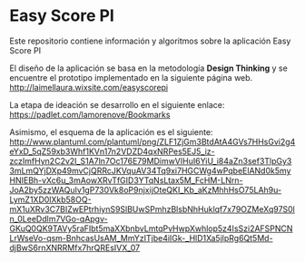# Easy Score PI
Este repositorio contiene información y algoritmos sobre la aplicación Easy Score PI

El diseño de la aplicación se basa en la metodología **Design Thinking** y se encuentre el prototipo implementado en la siguiente página web. http://laimellaura.wixsite.com/easyscorepi

La etapa de ideación se desarrollo en el siguiente enlace: https://padlet.com/lamorenove/Bookmarks


Asimismo, el esquema de la aplicación es el siguiente: http://www.plantuml.com/plantuml/png/ZLF1ZjGm3BtdAtA4GVs7HHsGvi2g4eYxD_5qZ59xb3Whf1KVn17n2VDZD4qxNRPes5EJ5_iz-zczImfHyn2C2v2I_S1A7ln7Oc176E79MDimwVIHuI6YiU_i84aZn3sef3TlpGy33mLmQYjDXp49mvCjQRRcJKVquAV34Tq9xi7HGCWg4wPqbeElANd0k5myHNIEBh-vXc6u_3mAowXRvTfGID3YTqNsLtax5M_FcHM-LNrn-JoA2by5zzWAQuIv1gP730Vk8oP9njxijOteQKI_Kb_aKzMhhHsO75LAh9u-LymZ1XD0lXkb58OQ-mX1uXRv3C7BIZwEPtrhiynS9SlBUwSPmhzBlsbNhHuklqf7x79OZMeXq97S0ln_0LeeDdlm7VGo-qApgv-GKuQ0QK9TAVy5raFIbt5maXXbnbvLmtqPvHwpXwhlop5z4IsSzi2AFSPNCNLrWseVo-qsm-BnhcasUsAM_MmYzITjbe4iIGk-_HlD1Xa5jlpRg6Qt5Md-djBwS6rnXNRRMfx7hrQREsIVX_07
